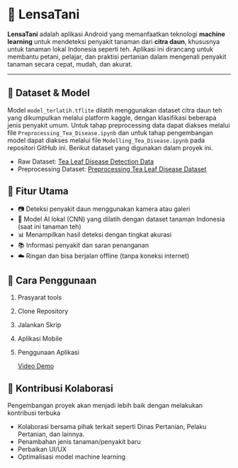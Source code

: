 # 🌿 LensaTani

**LensaTani** adalah aplikasi Android yang memanfaatkan teknologi **machine learning** untuk mendeteksi penyakit tanaman dari **citra daun**, khususnya untuk tanaman lokal Indonesia seperti teh. Aplikasi ini dirancang untuk membantu petani, pelajar, dan praktisi pertanian dalam mengenali penyakit tanaman secara cepat, mudah, dan akurat.

---
## 📂 Dataset & Model

Model `model_terlatih.tflite` dilatih menggunakan dataset citra daun teh yang dikumpulkan melalui platform kaggle, dengan klasifikasi beberapa jenis penyakit umum. Untuk tahap preprocessing data dapat diakses melalui file `Preprocessing_Tea_Disease.ipynb` dan untuk tahap pengembangan model dapat diakses melalui file `Modelling_Tea_Disease.ipynb` pada repositori GitHub ini. Berikut dataset yang digunakan dalam proyek ini.
- Raw Dataset: [Tea Leaf Disease Detection Data](https://www.kaggle.com/datasets/pavantejamedi/tea-leaf-disease-detection-data)
- Preprocessing Dataset: [Preprocessing Tea Leaf Disease Dataset](https://drive.google.com/file/d/1nssl01tRJJ8Uu2Y_cIkCwADAcndOQ3m3/view?usp=sharing)

## 📱 Fitur Utama

- 📷 Deteksi penyakit daun menggunakan kamera atau galeri
- 🧠 Model AI lokal (CNN) yang dilatih dengan dataset tanaman Indonesia (saat ini tanaman teh)
- 📊 Menampilkan hasil deteksi dengan tingkat akurasi
- 📚 Informasi penyakit dan saran penanganan
- ☁️ Ringan dan bisa berjalan offline (tanpa koneksi internet)

## 📲 Cara Penggunaan

1. Prasyarat tools
2. Clone Repository
3. Jalankan Skrip
4. Aplikasi Mobile
5. Penggunaan Aplikasi

   [Video Demo]()

## 🧩 Kontribusi Kolaborasi
Pengembangan proyek akan menjadi lebih baik dengan melakukan kontribusi terbuka
- Kolaborasi bersama pihak terkait seperti Dinas Pertanian, Pelaku Pertanian, dan lainnya.
- Penambahan jenis tanaman/penyakit baru
- Perbaikan UI/UX
- Optimalisasi model machine learning
